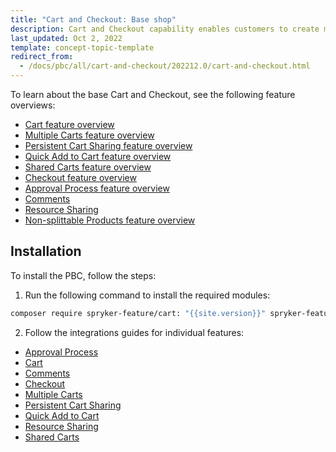 ```yaml
---
title: "Cart and Checkout: Base shop"
description: Cart and Checkout capability enables customers to create multiple carts and check out with ease.
last_updated: Oct 2, 2022
template: concept-topic-template
redirect_from:
  - /docs/pbc/all/cart-and-checkout/202212.0/cart-and-checkout.html
---
```


To learn about the base Cart and Checkout, see the following feature overviews:

* [Cart feature overview](/docs/pbc/all/cart-and-checkout/{{site.version}}/base-shop/cart-feature-overview/cart-feature-overview.html)
* [Multiple Carts feature overview](/docs/pbc/all/cart-and-checkout/{{site.version}}/base-shop/multiple-carts-feature-overview.html)
* [Persistent Cart Sharing feature overview](/docs/pbc/all/cart-and-checkout/{{site.version}}/base-shop/persistent-cart-sharing-feature-overview.html)
* [Quick Add to Cart feature overview](/docs/pbc/all/cart-and-checkout/{{site.version}}/base-shop/quick-add-to-cart-feature-overview.html)
* [Shared Carts feature overview](/docs/pbc/all/cart-and-checkout/{{site.version}}/base-shop/shared-carts-feature-overview.html)
* [Checkout feature overview](/docs/pbc/all/cart-and-checkout/{{site.version}}/base-shop/checkout-feature-overview/checkout-feature-overview.html)
* [Approval Process feature overview](/docs/pbc/all/cart-and-checkout/{{site.version}}/base-shop/approval-process-feature-overview.html)
* [Comments](/docs/pbc/all/cart-and-checkout/{{site.version}}/base-shop/comments-feature-overview.html#related-developer-articles)
* [Resource Sharing](/docs/pbc/all/cart-and-checkout/{{site.version}}/base-shop/resource-sharing-feature-overview.html#related-developer-articles)
* [Non-splittable Products feature overview](/docs/pbc/all/cart-and-checkout/{{site.version}}/base-shop/non-splittable-products-feature-overview.html)


## Installation

To install the PBC, follow the steps:

1. Run the following command to install the required modules:

```bash
composer require spryker-feature/cart: "{{site.version}}" spryker-feature/order-threshold: "{{site.version}}" spryker-feature/quick-add-to-cart: "{{site.version}}" spryker-feature/resource-sharing: "{{site.version}}" spryker-feature/shared-carts: "{{site.version}}" --update-with-dependencies
```

2. Follow the integrations guides for individual features:

* [Approval Process](/docs/pbc/all/cart-and-checkout/{{site.version}}/base-shop/approval-process-feature-overview.html#related-developer-articles)
* [Cart](/docs/pbc/all/cart-and-checkout/{{site.version}}/base-shop/cart-feature-overview/cart-feature-overview.html#related-developer-articles)
* [Comments](/docs/pbc/all/cart-and-checkout/{{site.version}}/base-shop/comments-feature-overview.html#related-developer-articles)
* [Checkout](/docs/pbc/all/cart-and-checkout/{{site.version}}/base-shop/checkout-feature-overview/checkout-feature-overview.html#related-developer-articles)
* [Multiple Carts](/docs/pbc/all/cart-and-checkout/{{site.version}}/base-shop/multiple-carts-feature-overview.html#related-developer-articles)
* [Persistent Cart Sharing](/docs/pbc/all/cart-and-checkout/{{site.version}}/base-shop/persistent-cart-sharing-feature-overview.html#related-developer-articles)
* [Quick Add to Cart](/docs/pbc/all/cart-and-checkout/{{site.version}}/base-shop/quick-add-to-cart-feature-overview.html#related-developer-articles)
* [Resource Sharing](/docs/pbc/all/cart-and-checkout/{{site.version}}/base-shop/resource-sharing-feature-overview.html#related-developer-articles)
* [Shared Carts](/docs/pbc/all/cart-and-checkout/{{site.version}}/base-shop/shared-carts-feature-overview.html#related-developer-articles)
